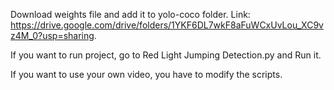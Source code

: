 Download weights file and add it to yolo-coco folder. Link: https://drive.google.com/drive/folders/1YKF6DL7wkF8aFuWCxUvLou_XC9vz4M_0?usp=sharing.

If you want to run project, go to Red Light Jumping Detection.py and Run it.

If you want to use your own video, you have to modify the scripts.
